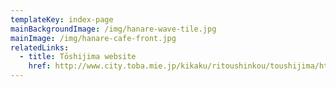 ```yaml
---
templateKey: index-page
mainBackgroundImage: /img/hanare-wave-tile.jpg
mainImage: /img/hanare-cafe-front.jpg
relatedLinks:
  - title: Tōshijima website
    href: http://www.city.toba.mie.jp/kikaku/ritoushinkou/toushijima/html/toushijima.html
---
```

